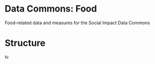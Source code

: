 # Data Commons: Food
Food-related data and measures for the Social Impact Data Commons

# Structure

hi
